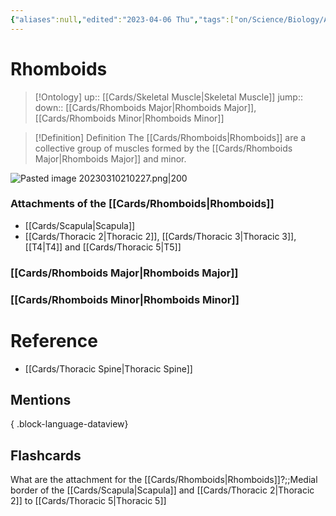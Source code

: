 ```yaml
---
{"aliases":null,"edited":"2023-04-06 Thu","tags":["on/Science/Biology/Anatomy","Uni/OMT1"],"date created":"2023-03-10 Fri","dg-publish":true,"permalink":"/cards/rhomboids/","dgPassFrontmatter":true}
---
```


# Rhomboids

> [!Ontology]
> up:: [[Cards/Skeletal Muscle\|Skeletal Muscle]]
> jump::
> down:: [[Cards/Rhomboids Major\|Rhomboids Major]], [[Cards/Rhomboids Minor\|Rhomboids Minor]]

> [!Definition] Definition
> The [[Cards/Rhomboids\|Rhomboids]] are a collective group of muscles formed by the [[Cards/Rhomboids Major\|Rhomboids Major]] and minor.

![Pasted image 20230310210227.png|200](/img/user/Extras/Images/Pasted%20image%2020230310210227.png)

### Attachments of the [[Cards/Rhomboids\|Rhomboids]]

- [[Cards/Scapula\|Scapula]]
- [[Cards/Thoracic 2\|Thoracic 2]], [[Cards/Thoracic 3\|Thoracic 3]], [[T4\|T4]] and [[Cards/Thoracic 5\|T5]]

### [[Cards/Rhomboids Major\|Rhomboids Major]]

### [[Cards/Rhomboids Minor\|Rhomboids Minor]]

# Reference

- [[Cards/Thoracic Spine\|Thoracic Spine]]

## Mentions


{ .block-language-dataview}

## Flashcards

What are the attachment for the [[Cards/Rhomboids\|Rhomboids]]?;;Medial border of the [[Cards/Scapula\|Scapula]] and [[Cards/Thoracic 2\|Thoracic 2]] to [[Cards/Thoracic 5\|Thoracic 5]]
<!--SR:!2023-04-19,3,250-->